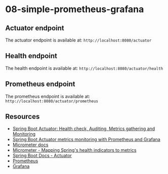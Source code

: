 # 08-simple-prometheus-grafana

## Actuator endpoint
The actuator endpoint is available at: `http://localhost:8080/actuator`

## Health endpoint 
The health endpoint is available at: `http://localhost:8080/actuator/health`

## Prometheus endpoint
The prometheus endpoint is available at: `http://localhost:8080/actuator/prometheus`

## Resources
- [Spring Boot Actuator: Health check, Auditing, Metrics gathering and Monitoring](https://www.callicoder.com/spring-boot-actuator/)
- [Spring Boot Actuator metrics monitoring with Prometheus and Grafana](https://www.callicoder.com/spring-boot-actuator-metrics-monitoring-dashboard-prometheus-grafana/)
- [Micrometer docs](http://micrometer.io/docs)
- [Micrometer - Mapping Spring's health indicators to metrics](http://micrometer.io/docs/guide/healthAsGauge)
- [Spring Boot Docs - Actuator](https://docs.spring.io/spring-boot/docs/current/reference/htmlsingle/#production-ready-metrics)
- [Prometheus](https://prometheus.io/)
- [Grafana](https://grafana.com/)
